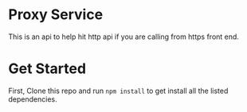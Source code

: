 # Proxy Service
This is an api to help hit http api if you are calling from https front end.   

# Get Started

First, Clone this repo and run `npm install` to get install all the listed dependencies.
